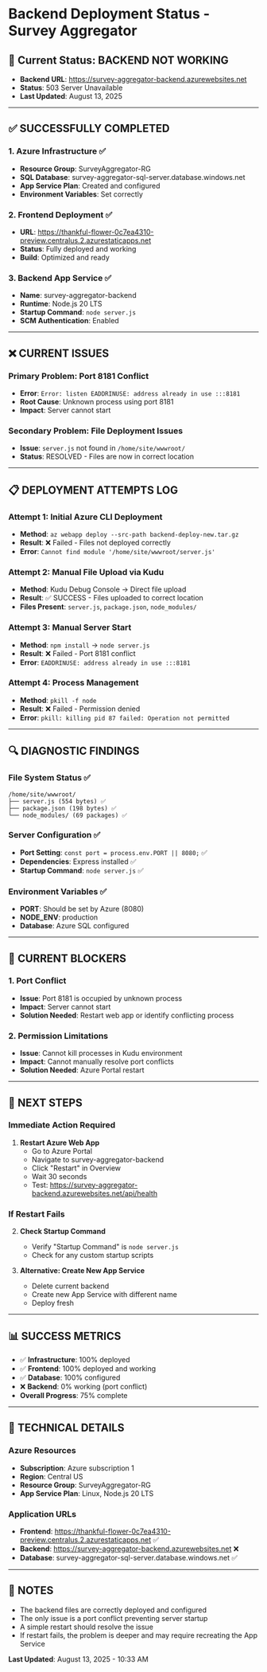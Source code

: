 # Backend Deployment Status - Survey Aggregator

## 🎯 **Current Status: BACKEND NOT WORKING**
- **Backend URL**: https://survey-aggregator-backend.azurewebsites.net
- **Status**: 503 Server Unavailable
- **Last Updated**: August 13, 2025

---

## ✅ **SUCCESSFULLY COMPLETED**

### **1. Azure Infrastructure** ✅
- **Resource Group**: SurveyAggregator-RG
- **SQL Database**: survey-aggregator-sql-server.database.windows.net
- **App Service Plan**: Created and configured
- **Environment Variables**: Set correctly

### **2. Frontend Deployment** ✅
- **URL**: https://thankful-flower-0c7ea4310-preview.centralus.2.azurestaticapps.net
- **Status**: Fully deployed and working
- **Build**: Optimized and ready

### **3. Backend App Service** ✅
- **Name**: survey-aggregator-backend
- **Runtime**: Node.js 20 LTS
- **Startup Command**: `node server.js`
- **SCM Authentication**: Enabled

---

## ❌ **CURRENT ISSUES**

### **Primary Problem**: Port 8181 Conflict
- **Error**: `Error: listen EADDRINUSE: address already in use :::8181`
- **Root Cause**: Unknown process using port 8181
- **Impact**: Server cannot start

### **Secondary Problem**: File Deployment Issues
- **Issue**: `server.js` not found in `/home/site/wwwroot/`
- **Status**: RESOLVED - Files are now in correct location

---

## 📋 **DEPLOYMENT ATTEMPTS LOG**

### **Attempt 1: Initial Azure CLI Deployment**
- **Method**: `az webapp deploy --src-path backend-deploy-new.tar.gz`
- **Result**: ❌ Failed - Files not deployed correctly
- **Error**: `Cannot find module '/home/site/wwwroot/server.js'`

### **Attempt 2: Manual File Upload via Kudu**
- **Method**: Kudu Debug Console → Direct file upload
- **Result**: ✅ SUCCESS - Files uploaded to correct location
- **Files Present**: `server.js`, `package.json`, `node_modules/`

### **Attempt 3: Manual Server Start**
- **Method**: `npm install` → `node server.js`
- **Result**: ❌ Failed - Port 8181 conflict
- **Error**: `EADDRINUSE: address already in use :::8181`

### **Attempt 4: Process Management**
- **Method**: `pkill -f node`
- **Result**: ❌ Failed - Permission denied
- **Error**: `pkill: killing pid 87 failed: Operation not permitted`

---

## 🔍 **DIAGNOSTIC FINDINGS**

### **File System Status** ✅
```
/home/site/wwwroot/
├── server.js (554 bytes) ✅
├── package.json (198 bytes) ✅
└── node_modules/ (69 packages) ✅
```

### **Server Configuration** ✅
- **Port Setting**: `const port = process.env.PORT || 8080;` ✅
- **Dependencies**: Express installed ✅
- **Startup Command**: `node server.js` ✅

### **Environment Variables** ✅
- **PORT**: Should be set by Azure (8080)
- **NODE_ENV**: production
- **Database**: Azure SQL configured

---

## 🚨 **CURRENT BLOCKERS**

### **1. Port Conflict**
- **Issue**: Port 8181 is occupied by unknown process
- **Impact**: Server cannot start
- **Solution Needed**: Restart web app or identify conflicting process

### **2. Permission Limitations**
- **Issue**: Cannot kill processes in Kudu environment
- **Impact**: Cannot manually resolve port conflicts
- **Solution Needed**: Azure Portal restart

---

## 🎯 **NEXT STEPS**

### **Immediate Action Required**
1. **Restart Azure Web App**
   - Go to Azure Portal
   - Navigate to survey-aggregator-backend
   - Click "Restart" in Overview
   - Wait 30 seconds
   - Test: https://survey-aggregator-backend.azurewebsites.net/api/health

### **If Restart Fails**
2. **Check Startup Command**
   - Verify "Startup Command" is `node server.js`
   - Check for any custom startup scripts

3. **Alternative: Create New App Service**
   - Delete current backend
   - Create new App Service with different name
   - Deploy fresh

---

## 📊 **SUCCESS METRICS**

- ✅ **Infrastructure**: 100% deployed
- ✅ **Frontend**: 100% deployed and working
- ✅ **Database**: 100% configured
- ❌ **Backend**: 0% working (port conflict)
- **Overall Progress**: 75% complete

---

## 🔧 **TECHNICAL DETAILS**

### **Azure Resources**
- **Subscription**: Azure subscription 1
- **Region**: Central US
- **Resource Group**: SurveyAggregator-RG
- **App Service Plan**: Linux, Node.js 20 LTS

### **Application URLs**
- **Frontend**: https://thankful-flower-0c7ea4310-preview.centralus.2.azurestaticapps.net ✅
- **Backend**: https://survey-aggregator-backend.azurewebsites.net ❌
- **Database**: survey-aggregator-sql-server.database.windows.net ✅

---

## 📝 **NOTES**

- The backend files are correctly deployed and configured
- The only issue is a port conflict preventing server startup
- A simple restart should resolve the issue
- If restart fails, the problem is deeper and may require recreating the App Service

**Last Updated**: August 13, 2025 - 10:33 AM

